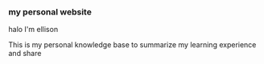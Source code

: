 ### my personal website
halo I'm ellison 

This is my personal knowledge base to summarize my learning experience and share


